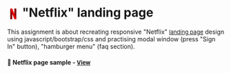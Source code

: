 # <span><img src="./pictures/icon-netflix.webp" alt=netflix style="height: 1em; vertical-align: middle;"></span> "Netflix" landing page

This assignment is about recreating responsive "Netflix" <a href="https://www.netflix.com/es-en/" style="font-size:small;"> landing page</a> design using javascript/bootstrap/css and practising modal window (press "Sign In" button), "hamburger menu" (faq section).

<h4>🔹 Netflix page sample - <a href="https://simonakom.github.io/netflix-page/index.html" style="font-size:small;">View</a><h4>


